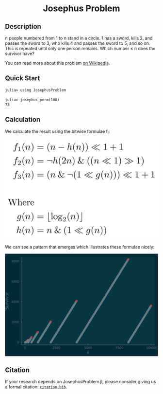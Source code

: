 <h1 align="center">Josephus Problem</h1>

## Description

n people numbered from 1 to n stand in a circle.  1 has a sword, kills 2, and passes the sword to 3, who kills 4 and passes the sword to 5, and so on.  This is repeated until only one person remains.  Which number &le; n does the survivor have?

You can read more about this problem [on Wikipedia](https://en.wikipedia.org/wiki/Josephus_problem).

## Quick Start

```julia-repl
julia> using JosephusProblem

julia> josephus_perm(100)
73
```

## Calculation

We calculate the result using the bitwise formulae f<sub>i</sub>:

![formulae](./assets/formulae.png)

We can see a pattern that emerges which illustrates these formulae nicely:

![formulae](./assets/plot.png)

## Citation

If your research depends on JosephusProblem.jl, please consider giving us a formal citation: [`citation.bib`](./citation.bib).
